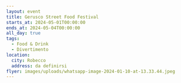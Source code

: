 ```yaml
---
layout: event
title: Gerusco Street Food Festival
starts_at: 2024-05-01T00:00:00
ends_at: 2024-05-04T00:00:00
all_day: true
tags:
  - Food & Drink
  - Divertimento
location:
  city: Robecco
  address: da definirsi
flyer: images/uploads/whatsapp-image-2024-01-10-at-13.33.44.jpeg
---
```

